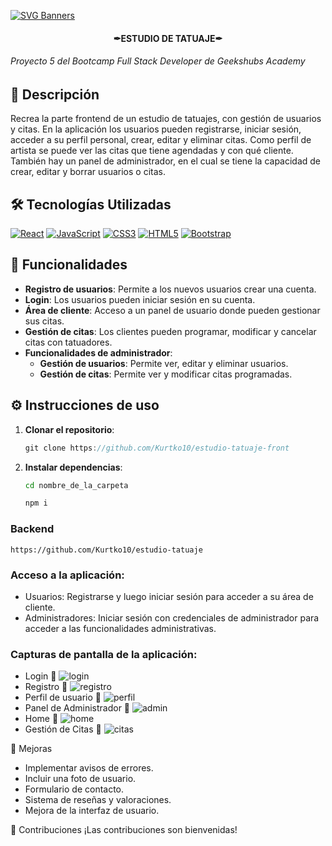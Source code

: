 [![SVG Banners](https://svg-banners.vercel.app/api?type=typeWriter&text1=PROYECTO%20FORMATIVO%20👨‍💻&width=800&height=150)](https://github.com/Akshay090/svg-banners)

<H4 align="center">✒ESTUDIO DE TATUAJE✒</H4> 

<H6>Proyecto 5 del Bootcamp Full Stack Developer de Geekshubs Academy</H6>

## 🚀 Descripción

Recrea la parte frontend de un estudio de tatuajes, con gestión de usuarios y citas. En la aplicación los usuarios pueden registrarse, iniciar sesión, acceder a su perfil personal, crear, editar y eliminar citas. Como perfil de artista se puede ver las citas que tiene agendadas y con qué cliente. También hay un panel de administrador, en el cual se tiene la capacidad de crear, editar y borrar usuarios o citas.

## 🛠️ Tecnologías Utilizadas

[![React](https://img.shields.io/badge/React-61DAFB?style=for-the-badge&logo=react&logoColor=white&labelColor=101010)]()
[![JavaScript](https://img.shields.io/badge/JavaScript-F7DF1E?style=for-the-badge&logo=javascript&logoColor=white&labelColor=101010)]()
[![CSS3](https://img.shields.io/badge/CSS3-1572B6?style=for-the-badge&logo=css3&logoColor=white&labelColor=101010)]()
[![HTML5](https://img.shields.io/badge/HTML5-E34F26?style=for-the-badge&logo=html5&logoColor=white&labelColor=101010)]()
[![Bootstrap](https://img.shields.io/badge/Bootstrap-7952B3?style=for-the-badge&logo=bootstrap&logoColor=white&labelColor=101010)]()

## 🎯 Funcionalidades

- **Registro de usuarios**: Permite a los nuevos usuarios crear una cuenta.
- **Login**: Los usuarios pueden iniciar sesión en su cuenta.
- **Área de cliente**: Acceso a un panel de usuario donde pueden gestionar sus citas.
- **Gestión de citas**: Los clientes pueden programar, modificar y cancelar citas con tatuadores.
- **Funcionalidades de administrador**:
  - **Gestión de usuarios**: Permite ver, editar y eliminar usuarios.
  - **Gestión de citas**: Permite ver y modificar citas programadas.

## ⚙️ Instrucciones de uso

1. **Clonar el repositorio**:
   ```jsx
   git clone https://github.com/Kurtko10/estudio-tatuaje-front
    ```
2. **Instalar dependencias**: 
    ```bash
    cd nombre_de_la_carpeta

    npm i
    
    ```
### Backend

    https://github.com/Kurtko10/estudio-tatuaje


### Acceso a la aplicación:

- Usuarios: Registrarse y luego iniciar sesión para acceder a su área de cliente.
- Administradores: Iniciar sesión con credenciales de administrador para acceder a las funcionalidades administrativas.

### Capturas de pantalla de la aplicación:
- Login
📸 ![login](./src/img/Captura%20de%20pantalla%202024-05-19%20202525.jpg)
- Registro
📸 ![registro](./src/img/registro.jpg)
- Perfil de usuario
📸 ![perfil](./src/img/perfil.jpg)
- Panel de Administrador
📸 ![admin](./src/img/admin.jpg)
- Home
📸 ![home](./src/img/home.jpg)
- Gestión de Citas
📸 ![citas](./src/img/citas.jpg)

🌟 Mejoras

- Implementar avisos de errores.
- Incluir una foto de usuario.
- Formulario de contacto.
- Sistema de reseñas y valoraciones.
- Mejora de la interfaz de usuario.

📧 Contribuciones
¡Las contribuciones son bienvenidas!

